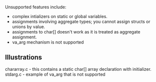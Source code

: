 Unsupported features include:

* complex intializers on static or global variables.
* assignments involving aggregate types; you cannot assign structs or unions by value.
* assignments to char[] doesn't work as it is treated as aggregate assignment.
* va_arg mechanism is not supported

## Illustrations

chararray.c - this contains a static char[] array declaration with initializer.
stdarg.c - example of va_arg that is not supported
